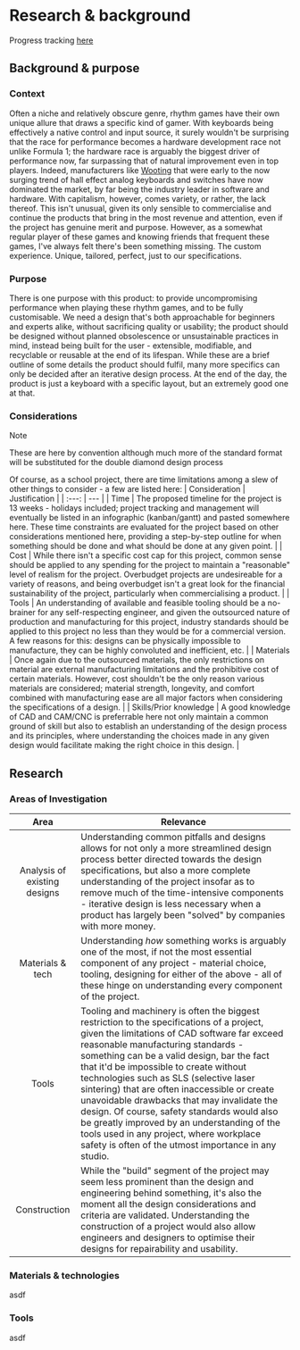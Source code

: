 # Research & background

Progress tracking [here](checklist.md)

## Background & purpose

### Context

Often a niche and relatively obscure genre, rhythm games have their own unique allure that draws a specific kind of gamer. With keyboards being effectively a native control and input source, it surely wouldn't be surprising that the race for performance becomes a hardware development race not unlike Formula 1; the hardware race is arguably the biggest driver of performance now, far surpassing that of natural improvement even in top players. Indeed, manufacturers like [Wooting](https://wooting.io) that were early to the now surging trend of hall effect analog keyboards and switches have now dominated the market, by far being the industry leader in software and hardware. With capitalism, however, comes variety, or rather, the lack thereof. This isn't unusual, given its only sensible to commercialise and continue the products that bring in the most revenue and attention, even if the project has genuine merit and purpose. However, as a somewhat regular player of these games and knowing friends that frequent these games, I've always felt there's been something missing. The custom experience. Unique, tailored, perfect, just to our specifications.

### Purpose

There is one purpose with this product: to provide uncompromising performance when playing these rhythm games, and to be fully customisable. We need a design that's both approachable for beginners and experts alike, without sacrificing quality or usability; the product should be designed without planned obsolescence or unsustainable practices in mind, instead being built for the user - extensible, modifiable, and recyclable or reusable at the end of its lifespan. While these are a brief outline of some details the product should fulfil, many more specifics can only be decided after an iterative design process. At the end of the day, the product is just a keyboard with a specific layout, but an extremely good one at that.

### Considerations

> [!NOTE]
> These are here by convention although much more of the standard format will be substituted for the double diamond design process

Of course, as a school project, there are time limitations among a slew of other things to consider - a few are listed here:
| Consideration | Justification |
| :---: | --- |
| Time | The proposed timeline for the project is 13 weeks - holidays included; project tracking and management will eventually be listed in an infographic (kanban/gantt) and pasted somewhere here. These time constraints are evaluated for the project based on other considerations mentioned here, providing a step-by-step outline for when something should be done and what should be done at any given point. |
| Cost | While there isn't a specific cost cap for this project, common sense should be applied to any spending for the project to maintain a "reasonable" level of realism for the project. Overbudget projects are undesireable for a variety of reasons, and being overbudget isn't a great look for the financial sustainability of the project, particularly when commercialising a product. |
| Tools | An understanding of available and feasible tooling should be a no-brainer for any self-respecting engineer, and given the outsourced nature of production and manufacturing for this project, industry standards should be applied to this project no less than they would be for a commercial version. A few reasons for this: designs can be physically impossible to manufacture, they can be highly convoluted and inefficient, etc. |
| Materials | Once again due to the outsourced materials, the only restrictions on material are external manufacturing limitations and the prohibitive cost of certain materials. However, cost shouldn't be the only reason various materials are considered; material strength, longevity, and comfort combined with manufacturing ease are all major factors when considering the specifications of a design. |
| Skills/Prior knowledge | A good knowledge of CAD and CAM/CNC is preferrable here not only maintain a common ground of skill but also to establish an understanding of the design process and its principles, where understanding the choices made in any given design would facilitate making the right choice in this design. |

## Research

### Areas of Investigation

| Area | Relevance |
| :---: | --- |
| Analysis of existing designs | Understanding common pitfalls and designs allows for not only a more streamlined design process better directed towards the design specifications, but also a more complete understanding of the project insofar as to remove much of the time-intensive components - iterative design is less necessary when a product has largely been "solved" by companies with more money. |
| Materials & tech | Understanding *how* something works is arguably one of the most, if not the most essential component of any project - material choice, tooling, designing for either of the above - all of these hinge on understanding every component of the project. |
| Tools | Tooling and machinery is often the biggest restriction to the specifications of a project, given the limitations of CAD software far exceed reasonable manufacturing standards - something can be a valid design, bar the fact that it'd be impossible to create without technologies such as SLS (selective laser sintering) that are often inaccessible or create unavoidable drawbacks that may invalidate the design. Of course, safety standards would also be greatly improved by an understanding of the tools used in any project, where workplace safety is often of the utmost importance in any studio. |
| Construction | While the "build" segment of the project may seem less prominent than the design and engineering behind something, it's also the moment all the design considerations and criteria are validated. Understanding the construction of a project would also allow engineers and designers to optimise their designs for repairability and usability. |

### Materials & technologies

asdf

### Tools

asdf
